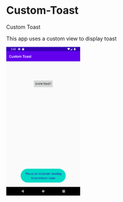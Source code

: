 # Custom-Toast
Custom Toast

This app uses a custom view to display toast


![Screenshot](app/src/main/res/mipmap-mdpi/Screenshot%20of%20toast.png)